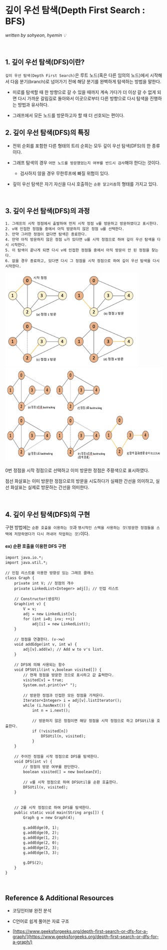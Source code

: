 # 깊이 우선 탐색(Depth First Search : BFS)
*written by sohyeon, hyemin 💡*

<br>

## 1. 깊이 우선 탐색(DFS)이란?
  
`깊이 우선 탐색(Depth First Search)`은 루트 노드(혹은 다른 임의의 노드)에서 시작해서 다음 분기(branch)로 넘어가기 전에 해당 분기를 완벽하게 탐색하는 방법을 말한다.  
  
* 미로를 탐색할 때 한 방향으로 갈 수 있을 때까지 계속 가다가 더 이상 갈 수 없게 되면 다시 가까운 갈림길로 돌아와서 이곳으로부터 다른 방향으로 다시 탐색을 진행하는 방법과 유사하다.  
  
* 그래프에서 모든 노드를 방문하고자 할 때 더 선호되는 편이다.  

## 2. 깊이 우선 탐색(DFS)의 특징
  
* 전위 순회를 포함한 다른 형태의 트리 순회는 모두 깊이 우선 탐색(DFS)의 한  종류이다.  
  
* 그래프 탐색의 경우 `어떤 노드를 방문했었는지 여부를 반드시 검사`해야 한다는 것이다.  
    * 검사하지 않을 경우 무한루프에 빠질 위험이 있다.  
  
* 깊이 우선 탐색은 자기 자신을 다시 호출하는 `순환 알고리즘`의 형태를 가지고 있다. 

<br>

## 3. 깊이 우선 탐색(DFS)의 과정
```
1. 그래프의 시작 정점에서 출발하여 먼저 시작 정점 v를 방문하고 방문하였다고 표시한다.
2. v에 인접한 정점들 중에서 아직 방문하지 않은 정점 u를 선택한다.
3. 만약 그러한 정점이 없다면 탐색은 종료한다.
4. 만약 아직 방문하지 않은 정점 u가 있다면 u를 시작 정점으로 하여 깊이 우선 탐색을 다시 시작한다.
5. 이 탐색이 끝나게 되면 다시 v에 인접한 정점들 중에서 아직 방문이 안 된 정점을 찾는다.
6. 없을 경우 종료하고, 있다면 다시 그 정점을 시작 정점으로 하여 깊이 우선 탐색을 다시 시작한다. 
```

<img src="../resources/DFS_1.png" height="300px">
<img src="../resources/DFS_2.png" height="300px">

0번 정점을 시작 정점으로 선택하고 이미 방문한 정점은 주황색으로 표시하였다.  
  
점선 화살표는 이미 방문한 정점으로의 방문을 시도하다가 실패한 간선을 의미하고, 실선 화살표는 실제로 방문하는 간선을 의미한다.  

<br>

## 4. 깊이 우선 탐색(DFS)의 구현
구현 방법에는 `순환 호출을 이용하는 것`과 `명시적인 스택을 사용하는 것(방문한 정점들을 스택에 저장하였다가 다시 꺼내어 작업하는 것)`이다.  

#### ex) 순환 호출을 이용한 DFS 구현
```
import java.io.*; 
import java.util.*; 

// 인접 리스트를 이용한 방향성 있는 그래프 클래스 
class Graph { 
    private int V; // 정점의 개수
    private LinkedList<Integer> adj[]; // 인접 리스트

    // Constructor(생성자)
    Graph(int v) { 
        V = v; 
        adj = new LinkedList[v]; 
        for (int i=0; i<v; ++i) 
            adj[i] = new LinkedList(); 
    } 

    // 정점을 연결한다. (v->w)
    void addEdge(int v, int w) { 
        adj[v].add(w); // Add w to v's list. 
    } 

    // DFS에 의해 사용되는 함수
    void DFSUtil(int v,boolean visited[]) { 
        // 현재 정점을 방문한 것으로 표시하고 값 출력한다.
        visited[v] = true; 
        System.out.print(v+" "); 

        // 방문한 정점과 인접한 모든 정점을 가져온다.
        Iterator<Integer> i = adj[v].listIterator(); 
        while (i.hasNext()) { 
            int n = i.next(); 
            
            // 방문하지 않은 정점이면 해당 정점을 시작 정점으로 하고 DFSUtil을 호출한다.
            if (!visited[n]) 
                DFSUtil(n, visited); 
            } 
    } 

    // 주어진 정점을 시작 정점으로 DFS를 탐색한다.
    void DFS(int v) { 
        // 정점의 방문 여부를 판단한다.
        boolean visited[] = new boolean[V]; 

        // v를 시작 정점으로 하여 DFSUtil을 순환 호출한다.
        DFSUtil(v, visited); 
    } 


    // 2를 시작 정점으로 하여 DFS를 탐색한다.
    public static void main(String args[]) { 
        Graph g = new Graph(4); 

        g.addEdge(0, 1); 
        g.addEdge(0, 2); 
        g.addEdge(1, 2); 
        g.addEdge(2, 0); 
        g.addEdge(2, 3); 
        g.addEdge(3, 3); 
        
        g.DFS(2); 
    } 
} 

```
<br> 

## Reference & Additional Resources
* 코딩인터뷰 완전 분석  

* C언어로 쉽게 풀어쓴 자료 구조  

* [https://www.geeksforgeeks.org/depth-first-search-or-dfs-for-a-graph/](https://www.geeksforgeeks.org/depth-first-search-or-dfs-for-a-graph/)

